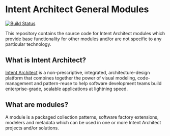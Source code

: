 # Intent Architect General Modules

[![Build Status](https://dev.azure.com/intentarchitect/Intent%20Architect/_apis/build/status/IntentSoftware.Intent.Modules?branchName=master)](https://dev.azure.com/intentarchitect/Intent%20Architect/_build/latest?definitionId=6&branchName=master)

This repository contains the source code for Intent Architect modules which provide base functionality for other modules and/or are not specific to any particular technology.

## What is Intent Architect?

[Intent Architect](http://intentarchitect.com/) is a non-prescriptive, integrated, architecture-design platform that combines together the power of
visual modeling, code-management and pattern-reuse to help software development teams build enterprise-grade, scalable applications at lightning speed.

## What are modules?

A module is a packaged collection patterns, software factory extensions, modelers and metadata which can be used in one or more Intent Architect projects and/or solutions.
